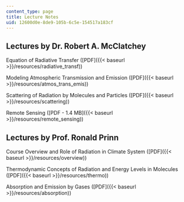 ```yaml
---
content_type: page
title: Lecture Notes
uid: 12600d0e-8de9-105b-6c5e-154517a183cf
---
```


Lectures by Dr. Robert A. McClatchey
------------------------------------

Equation of Radiative Transfer ([PDF]({{< baseurl >}}/resources/radiative_transf))

Modeling Atmospheric Transmission and Emission ([PDF]({{< baseurl >}}/resources/atmos_trans_emis))

Scattering of Radiation by Molecules and Particles ([PDF]({{< baseurl >}}/resources/scattering))

Remote Sensing ([PDF - 1.4 MB]({{< baseurl >}}/resources/remote_sensing))

Lectures by Prof. Ronald Prinn
------------------------------

Course Overview and Role of Radiation in Climate System ([PDF]({{< baseurl >}}/resources/overview))

Thermodynamic Concepts of Radiation and Energy Levels in Molecules ([PDF]({{< baseurl >}}/resources/thermo))

Absorption and Emission by Gases ([PDF]({{< baseurl >}}/resources/absorption))